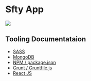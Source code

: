 # Sfty App

<a href="https://app.wercker.com/project/bykey/f1c6e4694ac3977f29d70979a9d920be">
  <img src="https://app.wercker.com/status/f1c6e4694ac3977f29d70979a9d920be/m" />
</a>

## Tooling Documentataion

- [SASS](http://sass-lang.com/)
- [MongoDB](http://www.mongodb.org)
- [NPM / package.json](https://www.npmjs.org/)
- [Grunt / Gruntfile.js](http://gruntjs.com/getting-started)
- [React JS](http://facebook.github.io/react/)
